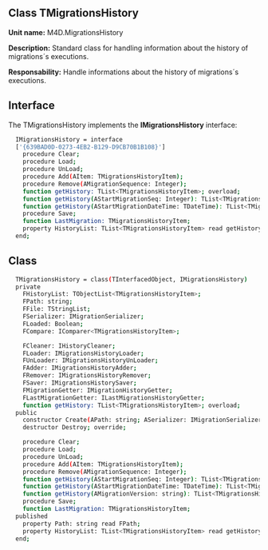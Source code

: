 
## Class **TMigrationsHistory** 

**Unit name:** M4D.MigrationsHistory

**Description:** Standard class for handling information about the history of migrations´s executions.

**Responsability:** Handle informations about the history of migrations´s executions.

## Interface ##
The TMigrationsHistory implements the **IMigrationsHistory** interface:
```sh
  IMigrationsHistory = interface
  ['{639BAD0D-0273-4EB2-B129-D9CB70B1B108}']
    procedure Clear;
    procedure Load;
    procedure UnLoad;
    procedure Add(AItem: TMigrationsHistoryItem);
    procedure Remove(AMigrationSequence: Integer);
    function getHistory: TList<TMigrationsHistoryItem>; overload;
    function getHistory(AStartMigrationSeq: Integer): TList<TMigrationsHistoryItem>; overload;
    function getHistory(AStartMigrationDateTime: TDateTime): TList<TMigrationsHistoryItem>; overload;
    procedure Save;
    function LastMigration: TMigrationsHistoryItem;
    property HistoryList: TList<TMigrationsHistoryItem> read getHistory;
  end;
```

## Class ##

```sh
  TMigrationsHistory = class(TInterfacedObject, IMigrationsHistory)
  private
    FHistoryList: TObjectList<TMigrationsHistoryItem>;
    FPath: string;
    FFile: TStringList;
    FSerializer: IMigrationSerializer;
    FLoaded: Boolean;
    FCompare: IComparer<TMigrationsHistoryItem>;

    FCleaner: IHistoryCleaner;
    FLoader: IMigrationsHistoryLoader;
    FUnLoader: IMigrationsHistoryUnLoader;
    FAdder: IMigrationsHistoryAdder;
    FRemover: IMigrationsHistoryRemover;
    FSaver: IMigrationsHistorySaver;
    FMigrationGetter: IMigrationHistoryGetter;
    FLastMigrationGetter: ILastMigrationsHistoryGetter;
    function getHistory: TList<TMigrationsHistoryItem>; overload;
  public
    constructor Create(APath: string; ASerializer: IMigrationSerializer); reintroduce;
    destructor Destroy; override;

    procedure Clear;
    procedure Load;
    procedure UnLoad;
    procedure Add(AItem: TMigrationsHistoryItem);
    procedure Remove(AMigrationSequence: Integer);
    function getHistory(AStartMigrationSeq: Integer): TList<TMigrationsHistoryItem>; overload;
    function getHistory(AStartMigrationDateTime: TDateTime): TList<TMigrationsHistoryItem>; overload;
    function getHistory(AMigrationVersion: string): TList<TMigrationsHistoryItem>; overload;
    procedure Save;
    function LastMigration: TMigrationsHistoryItem;
  published
    property Path: string read FPath;
    property HistoryList: TList<TMigrationsHistoryItem> read getHistory;
  end;
```